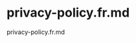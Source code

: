 [⚠️ DANGER: DO NOT EDIT! ⚠️
Changes to this file WILL BREAK Cypress tests in footer.cy.js
If you must modify, update tests first.]: #
# privacy-policy.fr.md

privacy-policy.fr.md
